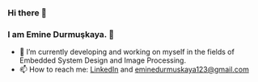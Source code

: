 ### Hi there 👋

### I am Emine Durmuşkaya. :slightly_smiling_face:


- 🌱 I’m currently developing and working on myself in the fields of Embedded System Design and Image Processing.
- 📫 How to reach me: [LinkedIn](https://www.linkedin.com/in/emine-durmu%C5%9Fkaya-020217182/)  and eminedurmuskaya123@gmail.com
  




<br/>
